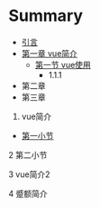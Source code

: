 # Summary

* [引言](README.md)
* [第一章 vue简介](chapter1.md)
  * [第一节 vue使用](chapter1/di-si-zhang.md)
    * 1.1.1
* 第二章
* 第三章

1. vue简介

  * [第一小节](first.md)

2 第二小节

3 vue简介2

4 蹙额简介



